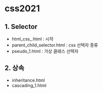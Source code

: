 # css2021

## 1. Selector
- html_css_.html
: 시작
- parent_child_selector.html
: css 선택자 종류
- pseudo_1.html
: 가상 클래스 선택자
## 2. 상속
- inheritance.html
- cascading_1.html